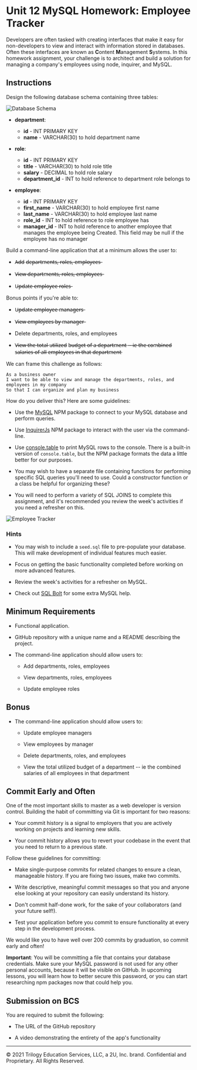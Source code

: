# Unit 12 MySQL Homework: Employee Tracker

Developers are often tasked with creating interfaces that make it easy for non-developers to view and interact with information stored in databases. Often these interfaces are known as **C**ontent **M**anagement **S**ystems. In this homework assignment, your challenge is to architect and build a solution for managing a company's employees using node, inquirer, and MySQL.

## Instructions

Design the following database schema containing three tables:

![Database Schema](Assets/schema.png)

* **department**:

  * **id** - INT PRIMARY KEY
  * **name** - VARCHAR(30) to hold department name

* **role**:

  * **id** - INT PRIMARY KEY
  * **title** -  VARCHAR(30) to hold role title
  * **salary** -  DECIMAL to hold role salary
  * **department_id** -  INT to hold reference to department role belongs to

* **employee**:

  * **id** - INT PRIMARY KEY
  * **first_name** - VARCHAR(30) to hold employee first name
  * **last_name** - VARCHAR(30) to hold employee last name
  * **role_id** - INT to hold reference to role employee has
  * **manager_id** - INT to hold reference to another employee that manages the employee being Created. This field may be null if the employee has no manager
  
Build a command-line application that at a minimum allows the user to:

  * A̶d̶d̶ d̶e̶p̶a̶r̶t̶m̶e̶n̶t̶s̶,̶ r̶o̶l̶e̶s̶,̶ e̶m̶p̶l̶o̶y̶e̶e̶s̶

  * V̶i̶e̶w̶ d̶e̶p̶a̶r̶t̶m̶e̶n̶t̶s̶,̶ r̶o̶l̶e̶s̶,̶ e̶m̶p̶l̶o̶y̶e̶e̶s̶

  * U̶p̶d̶a̶t̶e̶ e̶m̶p̶l̶o̶y̶e̶e̶ r̶o̶l̶e̶s̶

Bonus points if you're able to:

  * U̶p̶d̶a̶t̶e̶ e̶m̶p̶l̶o̶y̶e̶e̶ m̶a̶n̶a̶g̶e̶r̶s̶

  * V̶i̶e̶w̶ e̶m̶p̶l̶o̶y̶e̶e̶s̶ b̶y̶ m̶a̶n̶a̶g̶e̶r̶

  * Delete departments, roles, and employees

  * V̶i̶e̶w̶ t̶h̶e̶ t̶o̶t̶a̶l̶ u̶t̶i̶l̶i̶z̶e̶d̶ b̶u̶d̶g̶e̶t̶ o̶f̶ a̶ d̶e̶p̶a̶r̶t̶m̶e̶n̶t̶ -̶-̶ i̶e̶ t̶h̶e̶ c̶o̶m̶b̶i̶n̶e̶d̶ s̶a̶l̶a̶r̶i̶e̶s̶ o̶f̶ a̶l̶l̶ e̶m̶p̶l̶o̶y̶e̶e̶s̶ i̶n̶ t̶h̶a̶t̶ d̶e̶p̶a̶r̶t̶m̶e̶n̶t̶

We can frame this challenge as follows:

```
As a business owner
I want to be able to view and manage the departments, roles, and employees in my company
So that I can organize and plan my business
```

How do you deliver this? Here are some guidelines:

* Use the [MySQL](https://www.npmjs.com/package/mysql) NPM package to connect to your MySQL database and perform queries.

* Use [InquirerJs](https://www.npmjs.com/package/inquirer/v/0.2.3) NPM package to interact with the user via the command-line.

* Use [console.table](https://www.npmjs.com/package/console.table) to print MySQL rows to the console. There is a built-in version of `console.table`, but the NPM package formats the data a little better for our purposes.

* You may wish to have a separate file containing functions for performing specific SQL queries you'll need to use. Could a constructor function or a class be helpful for organizing these?

* You will need to perform a variety of SQL JOINS to complete this assignment, and it's recommended you review the week's activities if you need a refresher on this.

![Employee Tracker](Assets/employee-tracker.gif)

### Hints

* You may wish to include a `seed.sql` file to pre-populate your database. This will make development of individual features much easier.

* Focus on getting the basic functionality completed before working on more advanced features.

* Review the week's activities for a refresher on MySQL.

* Check out [SQL Bolt](https://sqlbolt.com/) for some extra MySQL help.

## Minimum Requirements

* Functional application.

* GitHub repository with a unique name and a README describing the project.

* The command-line application should allow users to:

  * Add departments, roles, employees

  * View departments, roles, employees

  * Update employee roles

## Bonus

* The command-line application should allow users to:

  * Update employee managers

  * View employees by manager

  * Delete departments, roles, and employees

  * View the total utilized budget of a department -- ie the combined salaries of all employees in that department

## Commit Early and Often

One of the most important skills to master as a web developer is version control. Building the habit of committing via Git is important for two reasons:

* Your commit history is a signal to employers that you are actively working on projects and learning new skills.

* Your commit history allows you to revert your codebase in the event that you need to return to a previous state.

Follow these guidelines for committing:

* Make single-purpose commits for related changes to ensure a clean, manageable history. If you are fixing two issues, make two commits.

* Write descriptive, meaningful commit messages so that you and anyone else looking at your repository can easily understand its history.

* Don't commit half-done work, for the sake of your collaborators (and your future self!).

* Test your application before you commit to ensure functionality at every step in the development process.

We would like you to have well over 200 commits by graduation, so commit early and often!

**Important**: You will be committing a file that contains your database credentials. Make sure your MySQL password is not used for any other personal accounts, because it will be visible on GitHub. In upcoming lessons, you will learn how to better secure this password, or you can start researching npm packages now that could help you.


## Submission on BCS

You are required to submit the following:

* The URL of the GitHub repository

* A video demonstrating the entirety of the app's functionality 

- - -
© 2021 Trilogy Education Services, LLC, a 2U, Inc. brand. Confidential and Proprietary. All Rights Reserved.
